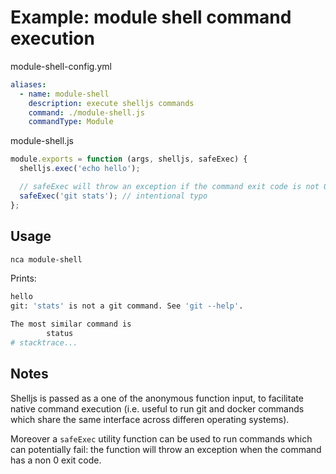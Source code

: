 # Example: module shell command execution

module-shell-config.yml
```yml
aliases:
  - name: module-shell
    description: execute shelljs commands
    command: ./module-shell.js
    commandType: Module
```

module-shell.js
```js
module.exports = function (args, shelljs, safeExec) {
  shelljs.exec('echo hello');

  // safeExec will throw an exception if the command exit code is not 0
  safeExec('git stats'); // intentional typo
};
```


## Usage

```bash
nca module-shell
```

Prints:
```bash
hello
git: 'stats' is not a git command. See 'git --help'.

The most similar command is
        status
# stacktrace...
```


## Notes

Shelljs is passed as a one of the anonymous function input, to facilitate native command execution (i.e. useful to run git and docker commands which share the same interface across differen operating systems).

Moreover a `safeExec` utility function can be used to run commands which can potentially fail: the function will throw an exception when the command has a non 0 exit code.
